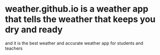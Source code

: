 # weather.github.io is a weather app that tells the weather that keeps you dry and ready
and it is the best weather and accurate weather app for students and teachers


